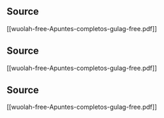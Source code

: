 
## Source
[[wuolah-free-Apuntes-completos-gulag-free.pdf]]

## Source
[[wuolah-free-Apuntes-completos-gulag-free.pdf]]

## Source
[[wuolah-free-Apuntes-completos-gulag-free.pdf]]